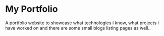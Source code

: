 # My Portfolio
 A portfolio website to showcase what technologies i know, 
 what projects i have worked on and there are some small blogs listing pages as well..
